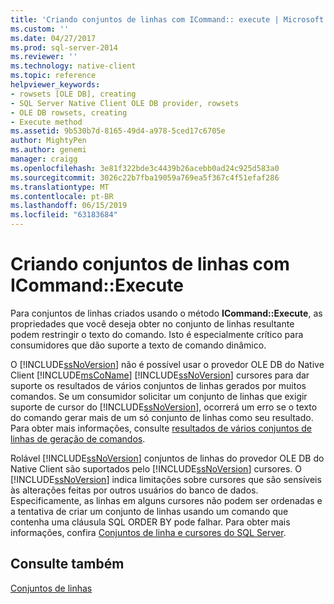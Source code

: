 ```yaml
---
title: 'Criando conjuntos de linhas com ICommand:: execute | Microsoft Docs'
ms.custom: ''
ms.date: 04/27/2017
ms.prod: sql-server-2014
ms.reviewer: ''
ms.technology: native-client
ms.topic: reference
helpviewer_keywords:
- rowsets [OLE DB], creating
- SQL Server Native Client OLE DB provider, rowsets
- OLE DB rowsets, creating
- Execute method
ms.assetid: 9b530b7d-8165-49d4-a978-5ced17c6705e
author: MightyPen
ms.author: genemi
manager: craigg
ms.openlocfilehash: 3e81f322bde3c4439b26acebb0ad24c925d583a0
ms.sourcegitcommit: 3026c22b7fba19059a769ea5f367c4f51efaf286
ms.translationtype: MT
ms.contentlocale: pt-BR
ms.lasthandoff: 06/15/2019
ms.locfileid: "63183684"
---
```

# <a name="creating-rowsets-with-icommandexecute"></a>Criando conjuntos de linhas com ICommand::Execute
  Para conjuntos de linhas criados usando o método **ICommand::Execute**, as propriedades que você deseja obter no conjunto de linhas resultante podem restringir o texto do comando. Isto é especialmente crítico para consumidores que dão suporte a texto de comando dinâmico.  
  
 O [!INCLUDE[ssNoVersion](../../includes/ssnoversion-md.md)] não é possível usar o provedor OLE DB do Native Client [!INCLUDE[msCoName](../../includes/msconame-md.md)] [!INCLUDE[ssNoVersion](../../includes/ssnoversion-md.md)] cursores para dar suporte os resultados de vários conjuntos de linhas gerados por muitos comandos. Se um consumidor solicitar um conjunto de linhas que exigir suporte de cursor do [!INCLUDE[ssNoVersion](../../includes/ssnoversion-md.md)], ocorrerá um erro se o texto do comando gerar mais de um só conjunto de linhas como seu resultado. Para obter mais informações, consulte [resultados de vários conjuntos de linhas de geração de comandos](../native-client-ole-db-commands/commands-generating-multiple-rowset-results.md).  
  
 Rolável [!INCLUDE[ssNoVersion](../../includes/ssnoversion-md.md)] conjuntos de linhas do provedor OLE DB do Native Client são suportados pelo [!INCLUDE[ssNoVersion](../../includes/ssnoversion-md.md)] cursores. O [!INCLUDE[ssNoVersion](../../includes/ssnoversion-md.md)] indica limitações sobre cursores que são sensíveis às alterações feitas por outros usuários do banco de dados. Especificamente, as linhas em alguns cursores não podem ser ordenadas e a tentativa de criar um conjunto de linhas usando um comando que contenha uma cláusula SQL ORDER BY pode falhar. Para obter mais informações, confira [Conjuntos de linha e cursores do SQL Server](rowsets-and-sql-server-cursors.md).  
  
## <a name="see-also"></a>Consulte também  
 [Conjuntos de linhas](rowsets.md)  
  
  
